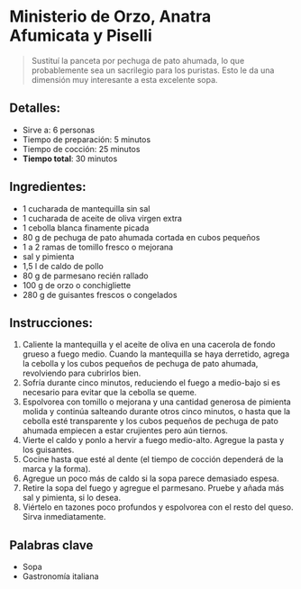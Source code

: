 # Ministerio de Orzo, Anatra Afumicata y Piselli

> Sustituí la panceta por pechuga de pato ahumada, lo que probablemente sea un sacrilegio para los puristas. Esto le da una dimensión muy interesante a esta excelente sopa.

## Detalles:
* Sirve a: 6 personas
* Tiempo de preparación: 5 minutos
* Tiempo de cocción: 25 minutos
* **Tiempo total**: 30 minutos

## Ingredientes:
* 1 cucharada de mantequilla sin sal
* 1 cucharada de aceite de oliva virgen extra
* 1 cebolla blanca finamente picada
* 80 g de pechuga de pato ahumada cortada en cubos pequeños
* 1 a 2 ramas de tomillo fresco o mejorana
* sal y pimienta
* 1,5 l de caldo de pollo
* 80 g de parmesano recién rallado
* 100 g de orzo o conchigliette
* 280 g de guisantes frescos o congelados

## Instrucciones:
1. Caliente la mantequilla y el aceite de oliva en una cacerola de fondo grueso a fuego medio. Cuando la mantequilla se haya derretido, agrega la cebolla y los cubos pequeños de pechuga de pato ahumada, revolviendo para cubrirlos bien.
1. Sofría durante cinco minutos, reduciendo el fuego a medio-bajo si es necesario para evitar que la cebolla se queme. 
1. Espolvorea con tomillo o mejorana y una cantidad generosa de pimienta molida y continúa salteando durante otros cinco minutos, o hasta que la cebolla esté transparente y los cubos pequeños de pechuga de pato ahumada empiecen a estar crujientes pero aún tiernos.
1. Vierte el caldo y ponlo a hervir a fuego medio-alto. Agregue la pasta y los guisantes.
1. Cocine hasta que esté al dente (el tiempo de cocción dependerá de la marca y la forma).
1. Agregue un poco más de caldo si la sopa parece demasiado espesa.
1. Retire la sopa del fuego y agregue el parmesano. Pruebe y añada más sal y pimienta, si lo desea.
1. Viértelo en tazones poco profundos y espolvorea con el resto del queso. Sirva inmediatamente. 

## Palabras clave
* Sopa
* Gastronomía italiana